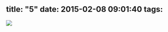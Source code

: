 title: "5"
date: 2015-02-08 09:01:40
tags:
---

![](https://dl.dropbox.com/u/4291520/monograms/2015--5.svg)
